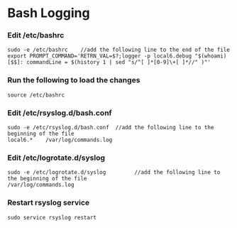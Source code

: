 # Bash Logging


### Edit /etc/bashrc

	sudo -e /etc/bashrc    //add the following line to the end of the file
	export PROMPT_COMMAND='RETRN_VAL=$?;logger -p local6.debug "$(whoami) [$$]: commandLine = $(history 1 | sed "s/^[ ]*[0-9]\+[ ]*//" )"'


### Run the following to load the changes

	source /etc/bashrc

### Edit /etc/rsyslog.d/bash.conf

	sudo -e /etc/rsyslog.d/bash.conf  //add the following line to the beginning of the file
	local6.*    /var/log/commands.log

### Edit /etc/logrotate.d/syslog

	sudo -e /etc/logrotate.d/syslog 		//add the following line to the beginning of the file
	/var/log/commands.log

### Restart rsyslog service

	sudo service rsyslog restart

